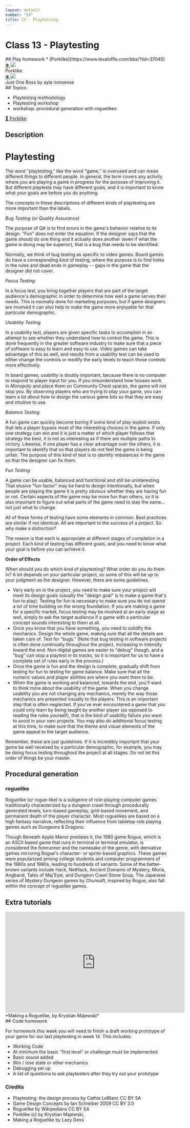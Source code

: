 ```yaml
---
layout: default
number: "13"
title: 13 - Playtesting
---
```


# Class 13 - Playtesting

<div class="emulation" markdown="1">
## Play homework
* [Porklike](https://www.lexaloffle.com/bbs/?tid=37045)
</div>

<div class="img" markdown="1">
<span class="imgRef"><a href="https://www.lexaloffle.com/bbs/?tid=37045"> &#x274B; </a></span>
<img src="{{ site.baseurl }}/assets/img/porklike.gif">
<figcaption>Porklike</figcaption>
</div>

<div class="img2" markdown="1">
<span class="imgRef"><a href="https://aylanonsense.itch.io/just-one-boss"> &#x274B; </a></span>
<img src="{{ site.baseurl }}/assets/img/boss.png">
  <figcaption>Just One Boss by ayla nonsense</figcaption>
</div>

<div class="themes" markdown="1">
## Topics

* Playtesting methodology
* Playtesting workshop
* workshop: procedural generation with roguelikes

</div>

<div class="description" markdown="1">
<div class="summaries" markdown="1"><a target="" href="https://www.lexaloffle.com/bbs/?tid=37045">🐷 Porklike</a>
</div>

## Description

# Playtesting

The word "playtesting," like the word "game," is overused and can mean different things to different people. In general, the term covers any activity where you are playing a game in progress for the purpose of improving it. But different playtests may have different goals, and it is important to know what your goals are before you do anything.

The concepts in these descriptions of different kinds of playtesting are more important than the labels.

*Bug Testing (or Quality Assurance)*

The purpose of QA is to find errors in the game's behavior relative to its design. "Fun" does not enter the equation. If the designer says that the game should do one thing and it actually does another (even if what the game *is* doing may be superior), that is a bug that needs to be identified.

Normally, we think of bug testing as specific to video games. Board games do have a corresponding kind of testing, where the purpose is to find holes in the rules and dead ends in gameplay -- gaps in the game that the designer did not cover.

*Focus Testing*

In a focus test, you bring together players that are part of the target audience's demographic in order to determine how well a game serves their needs. This is normally done for marketing purposes, but if game designers are involved it can also help to make the game more enjoyable for that particular demographic.

*Usability Testing*

In a usability test, players are given specific tasks to accomplish in an attempt to see whether they understand how to control the game. This is done frequently in the greater software industry to make sure that a piece of software is easy to learn and easy to use. Video games can take advantage of this as well, and results from a usability test can be used to either change the controls or modify the early levels to teach those controls more effectively.

In board games, usability is doubly important, because there is no computer to respond to player input for you. If you misunderstand how houses work in *Monopoly* and place them on Community Chest spaces, the game will not stop you. By observing players who are trying to play your game, you can learn a lot about how to design the various game bits so that they are easy and intuitive to use.

*Balance Testing*

A fun game can quickly become boring if some kind of play exploit exists that lets a player bypass most of the interesting choices in the game. If only one strategy can win and it is just a matter of which player follows that strategy the best, it is not as interesting as if there are multiple paths to victory. Likewise, if one player has a clear advantage over the others, it is important to identify that so that players do not feel the game is being unfair. The purpose of this kind of test is to identify imbalances in the game so that the designer can fix them.

*Fun Testing*

A game can be usable, balanced and functional and still be uninteresting. That elusive "fun factor" may be hard to design intentionally, but when people are playing the game it is pretty obvious whether they are having fun or not. Certain aspects of the game may be more fun than others, so it is also important to figure out what parts of the game need to stay the same... not just what to change.

All of these forms of testing have some elements in common. Best practices are similar if not identical. All are important to the success of a project. So why make a distinction?

The reason is that each is appropriate at different stages of completion in a project. Each kind of testing has different goals, and you need to know what your goal is before you can achieve it.

**Order of Effects**

When should you do which kind of playtesting? What order do you do them in? A lot depends on your particular project, so some of this will be up to your judgment as the designer. However, there are some guidelines.

-   Very early on in the project, you need to make sure your project will meet its design goals (usually the "design goal" is to make a game that's fun to play). Testing for fun is necessary to make sure you do not spend a lot of time building on the wrong foundation. If you are making a game for a specific market, focus testing may be involved at an early stage as well, simply to ask the target audience if a game with a particular concept sounds interesting to them at all.
-   Once you know that you have something, you need to solidify the mechanics. Design the whole game, making sure that all the details are taken care of. Test for "bugs." (Note that bug testing in software projects is often done continually throughout the project, increasing in intensity toward the end. Non-digital games are easier to "debug" though, and a "bug" can stop a playtest in its tracks, so it is important for us to have a complete set of rules early in the process.)
-   Once the game is fun and the design is complete, gradually shift
    from testing for fun to testing for game balance. Make sure that all
    the numeric values and player abilities are where you want them to
    be.
-   When the game is working and balanced, towards the end, you'll want to think more about the usability of the game. When you change usability you are not changing any mechanics, merely the way those mechanics are presented visually to the players. This is an important step that is often neglected. If you've ever encountered a game that you could only learn by being taught by another player (as opposed to reading the rules yourself), that is the kind of usability failure you want to avoid in your own projects. You may also do additional focus testing at this time, to make sure that the theme and visual elements of the game appeal to the target audience.

Remember, these are just guidelines. If it is incredibly important that your game be well received by a particular demographic, for example, you may be doing focus testing throughout the project at all stages. Do not let this order of things be your master.

## Procedural generation

### roguelike

Roguelike (or rogue-like) is a subgenre of role-playing computer games traditionally characterized by a dungeon crawl through procedurally generated levels, turn-based gameplay, grid-based movement, and permanent death of the player character. Most roguelikes are based on a high fantasy narrative, reflecting their influence from tabletop role playing games such as Dungeons & Dragons.

Though Beneath Apple Manor predates it, the 1980 game Rogue, which is an ASCII based game that runs in terminal or terminal emulator, is considered the forerunner and the namesake of the genre, with derivative games mirroring Rogue's character- or sprite-based graphics. These games were popularized among college students and computer programmers of the 1980s and 1990s, leading to hundreds of variants. Some of the better-known variants include Hack, NetHack, Ancient Domains of Mystery, Moria, Angband, Tales of Maj'Eyal, and Dungeon Crawl Stone Soup. The Japanese series of Mystery Dungeon games by Chunsoft, inspired by Rogue, also fall within the concept of roguelike games. 

## Extra tutorials

<iframe width="560" height="315" src="https://www.youtube.com/embed/HnY7Inp74dw?si=aaDrM18Zg5iU8Dxa" title="YouTube video player" frameborder="0" allow="accelerometer; autoplay; clipboard-write; encrypted-media; gyroscope; picture-in-picture; web-share" allowfullscreen></iframe>
*Making a Roguelike, by Krystian Majewski*



</div>

<div class="readings" markdown="1">
## Code homework

For homework this week you will need to finish a draft working prototype of your game for our last playtesting in week 14. This includes:

* Working Code
* At minimum the basic "first level" or challenge must be implemented
* Basic sound added
* Win / lose state or other mechanics
* Debugging set up
* A list of questions to ask playtesters after they try out your prototype

### Credits

* Playtesting: the design process by Cathie LeBlanc CC BY SA
* Game Design Concepts by Ian Schreiber 2009 CC BY 3.0
* Roguelike by Wikipedians CC BY SA
* Porklike (c) by  Krystian Majewski,
* Making a Roguelike by Lazy Devs

</div>

